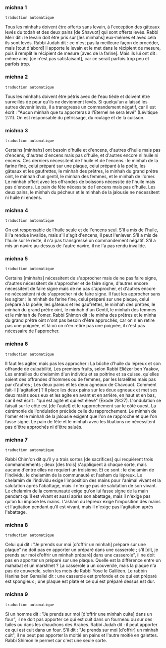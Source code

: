### michna 1

`traduction automatique`

Tous les minhahs doivent être offerts sans levain, à l'exception des gâteaux levés du todah et des deux pains [de Shavuot] qui sont offerts levés. Rabbi Meir dit : le levain doit être pris sur [les minhahs] eux-mêmes et avec cela ils sont levés. Rabbi Judah dit : ce n'est pas la meilleure façon de procéder, mais [tout d'abord] il apporte le levain et le met dans le récipient de mesure, puis il remplit le récipient de mesure [avec de la farine]. Mais ils lui ont dit : même ainsi [ce n'est pas satisfaisant], car ce serait parfois trop peu et parfois trop.

### michna 2

`traduction automatique`

Tous les minhahs doivent être pétris avec de l'eau tiède et doivent être surveillés de peur qu'ils ne deviennent levés. Si quelqu'un a laissé les autres devenir levés, il a transgressé un commandement négatif, car il est écrit : "Aucun minhah que tu apporteras à l'Eternel ne sera levé" (Lévitique 2:11). On est responsable du pétrissage, du roulage et de la cuisson.

### michna 3

`traduction automatique`

Certains [minhahs] ont besoin d'huile et d'encens, d'autres d'huile mais pas d'encens, d'autres d'encens mais pas d'huile, et d'autres encore ni huile ni encens. Ces derniers nécessitent de l'huile et de l'encens : le minhah de la farine fine, celui préparé sur une plaque, celui préparé à la poêle, les gâteaux et les gaufrettes, le minhah des prêtres, le minhah du grand prêtre oint, le minhah d'un gentil, le minhah des femmes, et le minhah de l'omer. Le minhah offert avec les offrandes de boissons nécessite de l'huile mais pas d'encens. Le pain de fête nécessite de l'encens mais pas d'huile. Les deux pains, le minhah du pécheur et le minhah de la jalousie ne nécessitent ni huile ni encens.

### michna 4

`traduction automatique`

On est responsable de l'huile seule et de l'encens seul. S'il a mis de l'huile, il l'a rendue invalide, mais s'il s'agit d'encens, il peut l'enlever. S'il a mis de l'huile sur le reste, il n'a pas transgressé un commandement négatif. S'il a mis un navire au-dessus de l'autre navire, il ne l'a pas rendu invalide.

### michna 5

`traduction automatique`

Certains [minhahs] nécessitent de s'approcher mais de ne pas faire signe, d'autres nécessitent de s'approcher et de faire signe, d'autres encore nécessitent de faire signe mais de ne pas s'approcher, et d'autres encore ne nécessitent ni de s'approcher ni de faire signe. Il faut les approcher sans les agiter : le minhah de farine fine, celui préparé sur une plaque, celui préparé à la poêle, les gâteaux et les gaufrettes, le minhah des prêtres, le minhah du grand prêtre oint, le minhah d'un Gentil, le minhah des femmes et le minhah de l'omer. Rabbi Shimon dit : le minha des prêtres et le minha du grand prêtre oint n'ont pas besoin d'être approchés, car on n'en retire pas une poignée, et là où on n'en retire pas une poignée, il n'est pas nécessaire de l'approcher.

### michna 6

`traduction automatique`

Il faut les agiter, mais pas les approcher : La bûche d'huile du lépreux et son offrande de culpabilité, Les premiers fruits, selon Rabbi Eliézer ben Yaakov, Les entrailles du chelamim d'un individu et sa poitrine et sa cuisse, qu'elles soient des offrandes d'hommes ou de femmes, par les Israélites mais pas par d'autres ; Les deux pains et les deux agneaux de Chavouot. Comment fait-il [l'agitation] ? Il place les deux pains sur les deux agneaux et met ses deux mains sous eux et les agite en avant et en arrière, en haut et en bas, car il est écrit : "qui est agité et qui est élevé" (Exode 29:27). L'ondulation se faisait sur le côté est [de l'autel] et le rapprochement sur le côté ouest. La cérémonie de l'ondulation précède celle du rapprochement. Le minhah de l'omer et le minhah de la jalousie exigent que l'on se rapproche et que l'on fasse signe. Le pain de fête et le minhah avec les libations ne nécessitent pas d'être approchés ni d'être salués.

### michna 7

`traduction automatique`

Rabbi Chim'on dit qu'il y a trois sortes [de sacrifices] qui requièrent trois commandements ; deux [des trois] s'appliquent à chaque sorte, mais aucune d'entre elles ne requiert un troisième. Et ce sont : le chelamim de l'individu, le chelamim de la communauté et l'asham du lépreux. Le chelamim de l'individu exige l'imposition des mains pour l'animal vivant et la salutation après l'abattage, mais il n'exige pas de salutation de son vivant. Le chelamim de la communauté exige qu'on lui fasse signe de la main pendant qu'il est vivant et aussi après son abattage, mais il n'exige pas qu'on lui impose les mains. L'asham du lépreux exige l'imposition des mains et l'agitation pendant qu'il est vivant, mais il n'exige pas l'agitation après l'abattage.

### michna 8

`traduction automatique`

Celui qui dit : "Je prends sur moi [d'offrir un minhah] préparé sur une plaque" ne doit pas en apporter un préparé dans une casserole ; s'il [dit, je prends sur moi d'offrir un minhah préparé] dans une casserole", il ne doit pas en apporter un préparé sur une plaque. Quelle est la différence entre un mahabat et un marshhet ? La casserole a un couvercle, mais la plaque n'a pas de couvercle, selon les mots de Rabbi Yose le Galiléen. Le rabbin Hanina ben Gamaliel dit : une casserole est profonde et ce qui est préparé est spongieux ; une plaque est plate et ce qui est préparé dessus est dur.

### michna 9

`traduction automatique`

Si un homme dit : "Je prends sur moi [d'offrir une minhah cuite] dans un four", il ne doit pas apporter ce qui est cuit dans un fourneau ou sur des tuiles ou dans les chaudrons des Arabes. Rabbi Judah dit : il peut apporter ce qui est cuit dans un four. S'il dit : "Je prends sur moi [d'offrir] un minhah cuit", il ne peut pas apporter la moitié en pains et l'autre moitié en galettes. Rabbi Shimon le permet car c'est une seule sorte.

